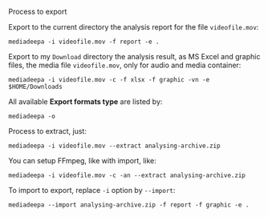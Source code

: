 Process to export

Export to the current directory the analysis report for the file `videofile.mov`:

```
mediadeepa -i videofile.mov -f report -e .
```

Export to my `Download` directory the analysis result, as MS Excel and graphic files, the media file `videofile.mov`, only for audio and media container:

```
mediadeepa -i videofile.mov -c -f xlsx -f graphic -vn -e $HOME/Downloads
```

All available **Export formats type** are listed by:

```
mediadeepa -o
```

Process to extract, just:

```
mediadeepa -i videofile.mov --extract analysing-archive.zip
```

You can setup FFmpeg, like with import, like:

```
mediadeepa -i videofile.mov -c -an --extract analysing-archive.zip
```

To import to export, replace `-i` option by `--import`:

```
mediadeepa --import analysing-archive.zip -f report -f graphic -e .
```
